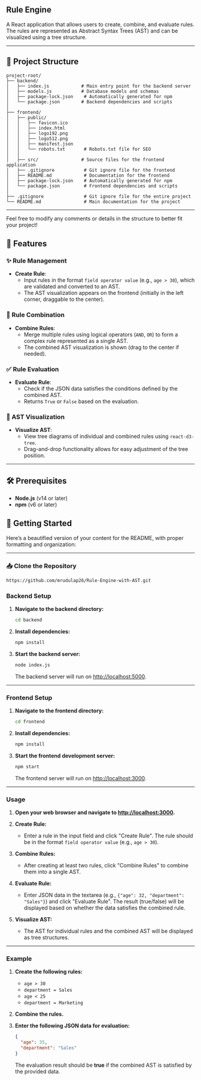 ## Rule Engine

A React application that allows users to create, combine, and evaluate rules. The rules are represented as Abstract Syntax Trees (AST) and can be visualized using a tree structure.

---

## 📁 Project Structure

```
project-root/
├── backend/
│   ├── index.js            # Main entry point for the backend server
│   ├── models.js           # Database models and schemas
│   ├── package-lock.json    # Automatically generated for npm
│   └── package.json        # Backend dependencies and scripts
│
├── frontend/
│   ├── public/             
│   │   ├── favicon.ico     
│   │   ├── index.html       
│   │   ├── logo192.png      
│   │   ├── logo512.png      
│   │   ├── manifest.json     
│   │   └── robots.txt       # Robots.txt file for SEO
│   │
│   ├── src/                # Source files for the frontend application
│   ├── .gitignore           # Git ignore file for the frontend
│   ├── README.md            # Documentation for the frontend
│   ├── package-lock.json    # Automatically generated for npm
│   └── package.json         # Frontend dependencies and scripts
│
├── .gitignore               # Git ignore file for the entire project
└── README.md                # Main documentation for the project
```

---

Feel free to modify any comments or details in the structure to better fit your project!


## 🚀 Features

### ✨ Rule Management

- **Create Rule**:  
  - Input rules in the format `field operator value` (e.g., `age > 30`), which are validated and converted to an AST.
  - The AST visualization appears on the frontend (initially in the left corner, draggable to the center).

### 🔗 Rule Combination

- **Combine Rules**:  
  - Merge multiple rules using logical operators (`AND`, `OR`) to form a complex rule represented as a single AST.
  - The combined AST visualization is shown (drag to the center if needed).

### ✅ Rule Evaluation

- **Evaluate Rule**:  
  - Check if the JSON data satisfies the conditions defined by the combined AST.
  - Returns `True` or `False` based on the evaluation.

### 🌳 AST Visualization

- **Visualize AST**:  
  - View tree diagrams of individual and combined rules using `react-d3-tree`.
  - Drag-and-drop functionality allows for easy adjustment of the tree position.
---


## 🛠️ Prerequisites

- **Node.js** (v14 or later)
- **npm** (v6 or later)

## 🚀 Getting Started

Here’s a beautified version of your content for the README, with proper formatting and organization:

---

### 📥 Clone the Repository

```bash
https://github.com/mrudulap26/Rule-Engine-with-AST.git
```

### Backend Setup

1. **Navigate to the backend directory:**
   ```bash
   cd backend
   ```

2. **Install dependencies:**
   ```bash
   npm install
   ```

3. **Start the backend server:**
   ```bash
   node index.js
   ```
   The backend server will run on [http://localhost:5000](http://localhost:5000).

---

### Frontend Setup

1. **Navigate to the frontend directory:**
   ```bash
   cd frontend
   ```

2. **Install dependencies:**
   ```bash
   npm install
   ```

3. **Start the frontend development server:**
   ```bash
   npm start
   ```
   The frontend server will run on [http://localhost:3000](http://localhost:3000).

---

### Usage

1. **Open your web browser and navigate to [http://localhost:3000](http://localhost:3000).**

2. **Create Rule:**
   - Enter a rule in the input field and click "Create Rule". The rule should be in the format `field operator value` (e.g., `age > 30`).

3. **Combine Rules:**
   - After creating at least two rules, click "Combine Rules" to combine them into a single AST.

4. **Evaluate Rule:**
   - Enter JSON data in the textarea (e.g., `{"age": 32, "department": "Sales"}`) and click "Evaluate Rule". The result (true/false) will be displayed based on whether the data satisfies the combined rule.

5. **Visualize AST:**
   - The AST for individual rules and the combined AST will be displayed as tree structures.

---

### Example

1. **Create the following rules:**
   - `age > 30`
   - `department = Sales`
   - `age < 25`
   - `department = Marketing`

2. **Combine the rules.**

3. **Enter the following JSON data for evaluation:**
   ```json
   {
     "age": 35,
     "department": "Sales"
   }
   ```

   The evaluation result should be **true** if the combined AST is satisfied by the provided data.
